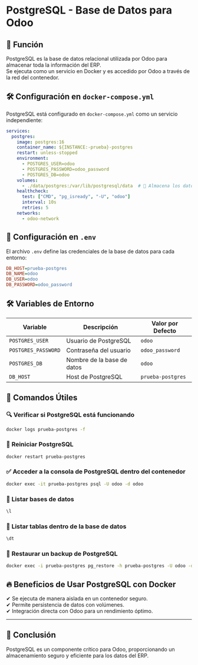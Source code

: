 # PostgreSQL - Base de Datos para Odoo

## 📌 Función
PostgreSQL es la base de datos relacional utilizada por Odoo para almacenar toda la información del ERP.  
Se ejecuta como un servicio en Docker y es accedido por Odoo a través de la red del contenedor.

## 🛠 Configuración en `docker-compose.yml`
PostgreSQL está configurado en `docker-compose.yml` como un servicio independiente:

```yaml
services:
  postgres:
    image: postgres:16
    container_name: ${INSTANCE:-prueba}-postgres
    restart: unless-stopped
    environment:
      - POSTGRES_USER=odoo
      - POSTGRES_PASSWORD=odoo_password
      - POSTGRES_DB=odoo
    volumes:
      - ./data/postgres:/var/lib/postgresql/data  # 🔹 Almacena los datos de PostgreSQL
    healthcheck:
      test: ["CMD", "pg_isready", "-U", "odoo"]
      interval: 10s
      retries: 5
    networks:
      - odoo-network
```

## 📌 Configuración en `.env`
El archivo `.env` define las credenciales de la base de datos para cada entorno:

```ini
DB_HOST=prueba-postgres
DB_NAME=odoo
DB_USER=odoo
DB_PASSWORD=odoo_password
```

## 🛠 Variables de Entorno
| **Variable**       | **Descripción**                      | **Valor por Defecto** |
|-------------------|----------------------------------|----------------|
| `POSTGRES_USER`   | Usuario de PostgreSQL           | `odoo` |
| `POSTGRES_PASSWORD` | Contraseña del usuario         | `odoo_password` |
| `POSTGRES_DB`     | Nombre de la base de datos      | `odoo` |
| `DB_HOST`         | Host de PostgreSQL              | `prueba-postgres` |

## 🚀 Comandos Útiles

### 🔍 **Verificar si PostgreSQL está funcionando**
```bash
docker logs prueba-postgres -f
```

### 🔄 **Reiniciar PostgreSQL**
```bash
docker restart prueba-postgres
```

### ✅ **Acceder a la consola de PostgreSQL dentro del contenedor**
```bash
docker exec -it prueba-postgres psql -U odoo -d odoo
```

### 🔎 **Listar bases de datos**
```sql
\l
```

### 🔎 **Listar tablas dentro de la base de datos**
```sql
\dt
```

### 🔧 **Restaurar un backup de PostgreSQL**
```bash
docker exec -i prueba-postgres pg_restore -h prueba-postgres -U odoo -d odoo < backups/backup_nombre.dump
```

## 🔥 **Beneficios de Usar PostgreSQL con Docker**
✔ Se ejecuta de manera aislada en un contenedor seguro.  
✔ Permite persistencia de datos con volúmenes.  
✔ Integración directa con Odoo para un rendimiento óptimo.  

---

## 📌 Conclusión
PostgreSQL es un componente crítico para Odoo, proporcionando un almacenamiento seguro y eficiente para los datos del ERP.
